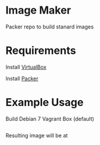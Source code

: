 Image Maker
=============

Packer repo to build stanard images

Requirements
=============

Install [VirtualBox](https://www.virtualbox.org/wiki/Downloads)

Install [Packer](https://www.packer.io/downloads.html)

Example Usage
=============

Build Debian 7 Vagrant Box (default)
```packer build debian7-packer.json
```

Resulting image will be at
```builds/mm-debian7-packer.box
```
